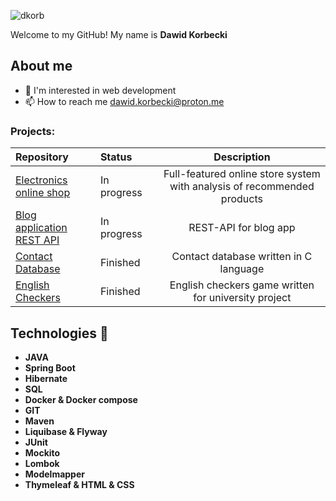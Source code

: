 <p align="left"> <img src="https://komarev.com/ghpvc/?username=dkorb&label=Profile%20views&color=0e75b6&style=flat" alt="dkorb" /> </p>

Welcome to my GitHub! My name is <b>  Dawid Korbecki </b>

 ## About me
- 👀 I'm interested in web development
- 📫 How to reach me dawid.korbecki@proton.me

### Projects:

|Repository|Status&nbsp;&nbsp;&nbsp;&nbsp;&nbsp;&nbsp;&nbsp;&nbsp;|Description|
|:---|:---|:---:|
|[Electronics online shop](https://github.com/DKorb/WebShopApp) |In progress| Full-featured online store system with analysis of recommended products 
|[Blog application REST API](https://github.com/DKorb/rest-blog-app) |In progress| REST-API for blog app
|[Contact Database](https://github.com/DKorb/C-BazaDanych)| Finished | Contact database written in C language |
|[English Checkers](https://github.com/DKorb/Warcaby) | Finished | English checkers game written for university project |


## Technologies 🔧
 
* <b> JAVA </b>
* <b> Spring Boot </b>
* <b> Hibernate </b>
* <b> SQL </b>
* <b> Docker & Docker compose </b>
* <b> GIT </b>
* <b> Maven </b>
* <b> Liquibase & Flyway</b>
* <b> JUnit </b>
* <b> Mockito </b>
* <b> Lombok </b>
* <b> Modelmapper </b>
* <b> Thymeleaf & HTML & CSS </b>
